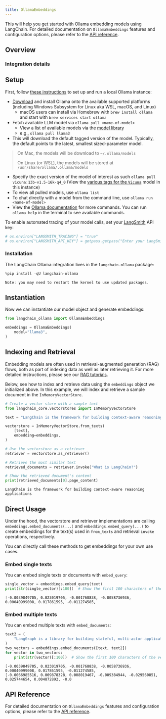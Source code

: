 ```yaml
---
title: OllamaEmbeddings
---
```


This will help you get started with Ollama embedding models using LangChain. For detailed documentation on `OllamaEmbeddings` features and configuration options, please refer to the [API reference](https://python.langchain.com/api_reference/ollama/embeddings/langchain_ollama.embeddings.OllamaEmbeddings.html).

## Overview

### Integration details

<ItemTable category="text_embedding" item="Ollama" />

## Setup

First, follow [these instructions](https://github.com/ollama/ollama?tab=readme-ov-file#ollama) to set up and run a local Ollama instance:

* [Download](https://ollama.ai/download) and install Ollama onto the available supported platforms (including Windows Subsystem for Linux aka WSL, macOS, and Linux)
  * macOS users can install via Homebrew with `brew install ollama` and start with `brew services start ollama`
* Fetch available LLM model via `ollama pull <name-of-model>`
  * View a list of available models via the [model library](https://ollama.ai/library)
  * e.g., `ollama pull llama3`
* This will download the default tagged version of the model. Typically, the default points to the latest, smallest sized-parameter model.

> On Mac, the models will be download to `~/.ollama/models`
>
> On Linux (or WSL), the models will be stored at `/usr/share/ollama/.ollama/models`

* Specify the exact version of the model of interest as such `ollama pull vicuna:13b-v1.5-16k-q4_0` (View the [various tags for the `Vicuna`](https://ollama.ai/library/vicuna/tags) model in this instance)
* To view all pulled models, use `ollama list`
* To chat directly with a model from the command line, use `ollama run <name-of-model>`
* View the [Ollama documentation](https://github.com/ollama/ollama/tree/main/docs) for more commands. You can run `ollama help` in the terminal to see available commands.

To enable automated tracing of your model calls, set your [LangSmith](https://docs.smith.langchain.com/) API key:

```python
# os.environ["LANGSMITH_TRACING"] = "true"
# os.environ["LANGSMITH_API_KEY"] = getpass.getpass("Enter your LangSmith API key: ")
```

### Installation

The LangChain Ollama integration lives in the `langchain-ollama` package:

```python
%pip install -qU langchain-ollama
```

```output
Note: you may need to restart the kernel to use updated packages.
```

## Instantiation

Now we can instantiate our model object and generate embeddings:

```python
from langchain_ollama import OllamaEmbeddings

embeddings = OllamaEmbeddings(
    model="llama3",
)
```

## Indexing and Retrieval

Embedding models are often used in retrieval-augmented generation (RAG) flows, both as part of indexing data as well as later retrieving it. For more detailed instructions, please see our [RAG tutorials](/oss/tutorials/rag/).

Below, see how to index and retrieve data using the `embeddings` object we initialized above. In this example, we will index and retrieve a sample document in the `InMemoryVectorStore`.

```python
# Create a vector store with a sample text
from langchain_core.vectorstores import InMemoryVectorStore

text = "LangChain is the framework for building context-aware reasoning applications"

vectorstore = InMemoryVectorStore.from_texts(
    [text],
    embedding=embeddings,
)

# Use the vectorstore as a retriever
retriever = vectorstore.as_retriever()

# Retrieve the most similar text
retrieved_documents = retriever.invoke("What is LangChain?")

# Show the retrieved document's content
print(retrieved_documents[0].page_content)
```

```output
LangChain is the framework for building context-aware reasoning applications
```

## Direct Usage

Under the hood, the vectorstore and retriever implementations are calling `embeddings.embed_documents(...)` and `embeddings.embed_query(...)` to create embeddings for the text(s) used in `from_texts` and retrieval `invoke` operations, respectively.

You can directly call these methods to get embeddings for your own use cases.

### Embed single texts

You can embed single texts or documents with `embed_query`:

```python
single_vector = embeddings.embed_query(text)
print(str(single_vector)[:100])  # Show the first 100 characters of the vector
```

```output
[-0.0039849705, 0.023019705, -0.001768838, -0.0058736936, 0.00040999008, 0.017861595, -0.011274585,
```

### Embed multiple texts

You can embed multiple texts with `embed_documents`:

```python
text2 = (
    "LangGraph is a library for building stateful, multi-actor applications with LLMs"
)
two_vectors = embeddings.embed_documents([text, text2])
for vector in two_vectors:
    print(str(vector)[:100])  # Show the first 100 characters of the vector
```

```output
[-0.0039849705, 0.023019705, -0.001768838, -0.0058736936, 0.00040999008, 0.017861595, -0.011274585, 
[-0.0066985516, 0.009878328, 0.008019467, -0.009384944, -0.029560851, 0.025744654, 0.004872892, -0.0
```

## API Reference

For detailed documentation on `OllamaEmbeddings` features and configuration options, please refer to the [API reference](https://python.langchain.com/api_reference/ollama/embeddings/langchain_ollama.embeddings.OllamaEmbeddings.html).
